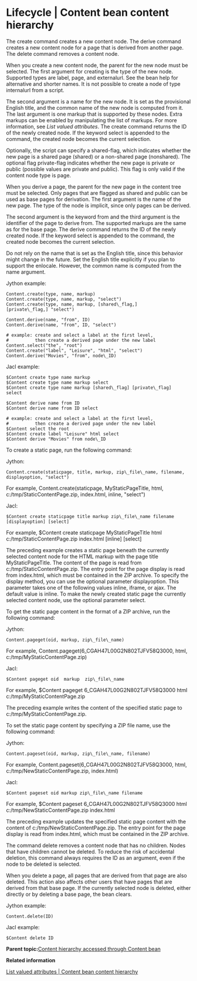 # Lifecycle \| Content bean content hierarchy

The create command creates a new content node. The derive command creates a new content node for a page that is derived from another page. The delete command removes a content node.

When you create a new content node, the parent for the new node must be selected. The first argument for creating is the type of the new node. Supported types are label, page, and externalurl. See the bean help for alternative and shorter names. It is not possible to create a node of type internalurl from a script.

The second argument is a name for the new node. It is set as the provisional English title, and the common name of the new node is computed from it. The last argument is one markup that is supported by these nodes. Extra markups can be enabled by manipulating the list of markups. For more information, see *List valued attributes*. The create command returns the ID of the newly created node. If the keyword select is appended to the command, the created node becomes the current selection.

Optionally, the script can specify a shared-flag, which indicates whether the new page is a shared page \(shared\) or a non-shared page \(nonshared\). The optional flag private-flag indicates whether the new page is private or public \(possible values are private and public\). This flag is only valid if the content node type is page.

When you derive a page, the parent for the new page in the content tree must be selected. Only pages that are flagged as shared and public can be used as base pages for derivation. The first argument is the name of the new page. The type of the node is implicit, since only pages can be derived.

The second argument is the keyword from and the third argument is the identifier of the page to derive from. The supported markups are the same as for the base page. The derive command returns the ID of the newly created node. If the keyword select is appended to the command, the created node becomes the current selection.

Do not rely on the name that is set as the English title, since this behavior might change in the future. Set the English title explicitly if you plan to support the enlocale. However, the common name is computed from the name argument.

Jython example:

```
Content.create(type, name, markup)
Content.create(type, name, markup, "select")
Content.create(type, name, markup, [shared\_flag,]
[private\_flag,] "select")

Content.derive(name, "from", ID)
Content.derive(name, "from", ID, "select")

# example: create and select a label at the first level,
#          then create a derived page under the new label
Content.select("the", "root")
Content.create("label", "Leisure", "html", "select")
Content.derive("Movies", "from", node\_ID)
```

Jacl example:

```
$Content create type name markup
$Content create type name markup select
$Content create type name markup [shared\_flag] [private\_flag] 
select

$Content derive name from ID
$Content derive name from ID select

# example: create and select a label at the first level,
#          then create a derived page under the new label
$Content select the root
$Content create label "Leisure" html select
$Content derive "Movies" from node\_ID
```

To create a static page, run the following command:

Jython:

```
Content.create(staticpage, title, markup, zip\_file\_name, filename, displayoption, "select")
```

For example, Content.create\(staticpage, MyStaticPageTitle, html, c:/tmp/StaticContentPage.zip, index.html, inline, "select"\)

Jacl:

```
$Content create staticpage title markup zip\_file\_name filename [displayoption] [select]
```

For example, $Content create staticpage MyStaticPageTitle html c:/tmp/StaticContentPage.zip index.html \[inline\] \[select\]

The preceding example creates a static page beneath the currently selected content node for the HTML markup with the page title MyStaticPageTitle. The content of the page is read from c:/tmp/StaticContentPage.zip. The entry point for the page display is read from index.html, which must be contained in the ZIP archive. To specify the display method, you can use the optional parameter displayoption. This parameter takes one of the following values inline, iframe, or ajax. The default value is inline. To make the newly created static page the currently selected content node, use the optional parameter select.

To get the static page content in the format of a ZIP archive, run the following command:

Jython:

```
Content.pageget(oid, markup, zip\_file\_name)
```

For example, Content.pageget\(6\_CGAH47L00G2N802TJFV58Q3000, html, c:/tmp/MyStaticContentPage.zip\)

Jacl:

```
$Content pageget oid  markup  zip\_file\_name
```

For example, $Content pageget 6\_CGAH47L00G2N802TJFV58Q3000 html c:/tmp/MyStaticContentPage.zip

The preceding example writes the content of the specified static page to c:/tmp/MyStaticContentPage.zip.

To set the static page content by specifying a ZIP file name, use the following command:

Jython:

```
Content.pageset(oid, markup, zip\_file\_name, filename)
```

For example, Content.pageset\(6\_CGAH47L00G2N802TJFV58Q3000, html, c:/tmp/NewStaticContentPage.zip, index.html\)

Jacl:

```
$Content pageset oid markup zip\_file\_name filename
```

For example, $Content pageset 6\_CGAH47L00G2N802TJFV58Q3000 html c:/tmp/NewStaticContentPage.zip index.html

The preceding example updates the specified static page content with the content of c:/tmp/NewStaticContentPage.zip. The entry point for the page display is read from index.html, which must be contained in the ZIP archive.

The command delete removes a content node that has no children. Nodes that have children cannot be deleted. To reduce the risk of accidental deletion, this command always requires the ID as an argument, even if the node to be deleted is selected.

When you delete a page, all pages that are derived from that page are also deleted. This action also affects other users that have pages that are derived from that base page. If the currently selected node is deleted, either directly or by deleting a base page, the bean clears.

Jython example:

```
Content.delete(ID)
```

Jacl example:

```
$Content delete ID
```

**Parent topic:**[Content hierarchy accessed through Content bean](../admin-system/contnt_hierarchy.md)

**Related information**  


[List valued attributes \| Content bean content hierarchy](../admin-system/contnt_lst_val_att.md)

